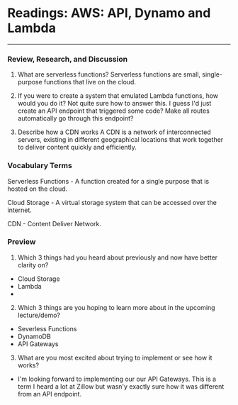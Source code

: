 # Readings: AWS: API, Dynamo and Lambda
-------------------------------------------------

### Review, Research, and Discussion

1. What are serverless functions?
  Serverless functions are small, single-purpose functions that live on the cloud.

2. If you were to create a system that emulated Lambda functions, how would you do it?
  Not quite sure how to answer this. I guess I'd just create an API endpoint that triggered some code? Make all routes automatically go through this endpoint?

3. Describe how a CDN works
  A CDN is a network of interconnected servers, existing in different geographical locations that work together to deliver content quickly and efficiently.

### Vocabulary Terms

Serverless Functions - A function created for a single purpose that is hosted on the cloud.

Cloud Storage - A virtual storage system that can be accessed over the internet.

CDN - Content Deliver Network.

### Preview

1. Which 3 things had you heard about previously and now have better clarity on?
  - Cloud Storage
  - Lambda
  - 
2. Which 3 things are you hoping to learn more about in the upcoming lecture/demo?
  - Severless Functions
  - DynamoDB
  - API Gateways
3. What are you most excited about trying to implement or see how it works?
  - I'm looking forward to implementing our our API Gateways. This is a term I heard a lot at Zillow but wasn'y exactly sure how it was different from an API endpoint.